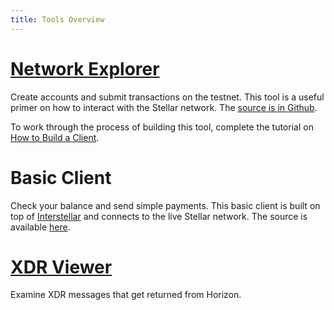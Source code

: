 ```yaml
---
title: Tools Overview
---
```


# [Network Explorer](./network-explorer/)
Create accounts and submit transactions on the testnet. This tool is a useful primer on how to interact with the Stellar network. The [source is in Github](https://github.com/stellar/stellar-tutorials/tree/master/network-explorer). 

To work through the process of building this tool, complete the tutorial on [How to Build a Client](./network-explorer.md).

# Basic Client
Check your balance and send simple payments. This basic client is built on top of [Interstellar](https://github.com/stellar/interstellar) and connects to the live Stellar network. The source is available [here](https://github.com/stellar/interstellar-basic-client).

# [XDR Viewer](http://bartekn.github.io/stellar-xdr-debugger/)
Examine XDR messages that get returned from Horizon.
